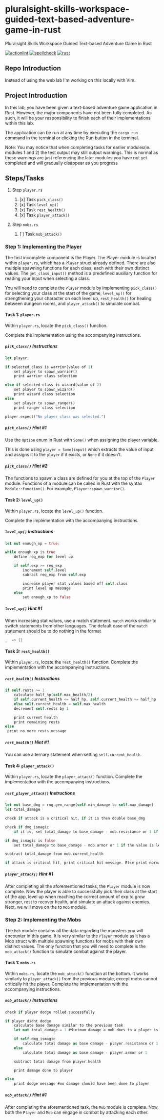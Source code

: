 # pluralsight-skills-workspace-guided-text-based-adventure-game-in-rust
Pluralsight Skills Workspace Guided Text-based Adventure Game in Rust

[![actionlint](https://github.com/vpayno/pluralsight-skills-workspace-guided-text-based-adventure-game-in-rust/actions/workflows/gh-actions.yml/badge.svg?branch=main)](https://github.com/vpayno/pluralsight-skills-workspace-guided-text-based-adventure-game-in-rust/actions/workflows/gh-actions.yml)
[![spellcheck](https://github.com/vpayno/pluralsight-skills-workspace-guided-text-based-adventure-game-in-rust/actions/workflows/spellcheck.yml/badge.svg?branch=main)](https://github.com/vpayno/pluralsight-skills-workspace-guided-text-based-adventure-game-in-rust/actions/workflows/spellcheck.yml)
[![rust](https://github.com/vpayno/pluralsight-skills-workspace-guided-text-based-adventure-game-in-rust/actions/workflows/rust.yml/badge.svg?branch=main)](https://github.com/vpayno/pluralsight-skills-workspace-guided-text-based-adventure-game-in-rust/actions/workflows/rust.yml)

## Repo Introduction

Instead of using the web lab I'm working on this locally with Vim.

## Project Introduction

In this lab, you have been given a text-based adventure game application in Rust. However, the major components have not been fully completed. As such, it will be your responsibility to finish each of their implementations within this lab.

The application can be run at any time by executing the `cargo run` command in the terminal or clicking the Run button in the terminal.

Note: You may notice that when completing tasks for earlier modules(ie. modules 1 and 2) the test output may still output warnings. This is normal as these warnings are just referencing the later modules you have not yet completed and will gradually disappear as you progress

## Steps/Tasks

1. Step `player.rs`

    1. [x] Task `pick_class()`
    2. [x] Task `level_up()`
    3. [x] Task `rest_health()`
    4. [x] Task `player_attack()`

2. Step `mobs.rs`

    1. [ ] Task `mob_attack()`

### Step 1: Implementing the Player

The first incomplete component is the Player. The Player module is located within `player.rs`, which has a `Player` struct already defined.
There are also multiple spawning functions for each class, each with their own distinct values.
The `get_class_input()` method is a predefined auxiliary function for reading your input when selecting a class.

You will need to complete the `Player` module by implementing `pick_class()` for selecting your class at the start of the game, `level_up()` for strengthening your character on each level up, `rest_health()` for healing between dungeon rooms, and `player_attack()` to simulate combat.

#### Task 1: `player.rs`

Within `player.rs`, locate the `pick_class()` function.

Complete the implementation using the accompanying instructions.

##### `pick_class()` Instructions

```rust
let player;

if selected_class is warrior(value of 1)
    set player to spawn_warrior()
    print warrior class selection

else if selected class is wizard(value of 2)
    set player to spawn_wizard()
    print wizard class selection
else
    set player to spawn_ranger()
    print ranger class selection

player.expect("No player class was selected.")
```

##### `pick_class()` Hint #1

Use the `Option` enum in Rust with `Some()` when assigning the player variable.

This is done using `player = Some(input)` which extracts the value of input and assigns it to the `player` if it exists, or `None` if it doesn't.

##### `pick_class()` Hint #2

The functions to spawn a class are defined for you at the top of the `Player` module.
Functions of a module can be called in Rust with the syntax `Module::function()`.
For example, `Player::spawn_warrior()`.

#### Tesk 2: `level_up()`

Within `player.rs`, locate the `level_up()` function.

Complete the implementation with the accompanying instructions.

##### `level_up()` Instructions

```rust
let mut enough_xp = true;

while enough_xp is true
    define req_exp for level up

    if self.exp >= req_exp
        increment self.level
        subract req_exp from self.exp

        increase player stat values based off self.class
        print level up message
    else
        set enough_xp to false
```

##### `level_up()` Hint #1

When increasing stat values, use a match statement.
`match` works similar to switch statements from other languages.
The default case of the `match` statement should be to do nothing in the format

```rust
_  => {}
```

#### Tesk 3: `rest_health()`

Within `player.rs`, locate the `rest_health()` function.
Complete the implementation with the accompanying instructions.

##### `rest_health()` Instructions

```rust
if self.rests >= 1
    calculate half_hp(self.max_health/2)
    if self.current_health <= half_hp, self.current_health += half_hp
    else self.current_health = self.max_health
    decrement self.rests by 1

    print current health
    print remaining rests
else
 print no more rests message
```

##### `rest_health()` Hint #1

You can use a ternary statement when setting `self.current_health`.

#### Tesk 4: `player_attack()`

Within `player.rs`, locate the `player_attack()` function.
Complete the implementation with the accompanying instructions.

##### `rest_player_attack()` Instructions

```rust
let mut base_dmg = rng.gen_range(self.min_damage to self.max_damage)
let total_damage

check if attack is a critical hit, if it is then double base_dmg

check if dmg_ismagic
    if it is, set total_damage to base_damage - mob.resistance or 1 if the value is less than 1

if dmg_ismagic is false
    set total_damage to base_damage - mob.armor or 1 if the value is less than 1

subtract total_damage from mob.current_health

if attack is critical hit, print critical hit message. Else print normal damage message.
```

##### `player_attack()` Hint #1

After completing all the aforementioned tasks, the `Player` module is now complete.
Now the player is able to successfully pick their class at the start of the app, level up when reaching the correct amount of exp to grow stronger, rest to recover health, and simulate an attack against enemies.
Next, we will move on the to `Mob` module.

### Step 2: Implementing the Mobs

The `Mob` module contains all the data regarding the monsters you will encounter in this game.
It is very similar to the `Player` module as it has a Mob struct with multiple spawning functions for mobs with their own distinct values.
The only function that you will need to complete is the `mob_attack()` function to simulate combat against the player.

#### Task 1: `mobs.rs`

Within `mobs.rs`, locate the `mob_attack()` function at the bottom.
It works similarly to `player_attack()` from the previous module, except mobs cannot critically hit the player.
Complete the implementation with the accompanying instructions.

##### `mob_attack()` Instructions

```rust
check if player dodge rolled successfully

if player didnt dodge
    calculate base damage similar to the previous task
    let mut total_damage = 1 #Minimum damage a mob does to a player is 1

    if self.dmg_ismagic
        calculate total damage as base damage - player.resistance or 1
    else
        calculate total damage as base damage - player.armor or 1

    subtract total damage from player.health

    print damage done to player

else
    print dodge message #no damage should have been done to player
```

##### `mob_attack()` Hint #1

After completing the aforementioned task, the `Mob` module is complete.
Now, both the `Player` and `Mob` can engage in combat by attacking each other.
